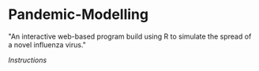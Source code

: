 # Pandemic-Modelling
"An interactive web-based program build using R to simulate the spread of a novel influenza virus."

*Instructions*
